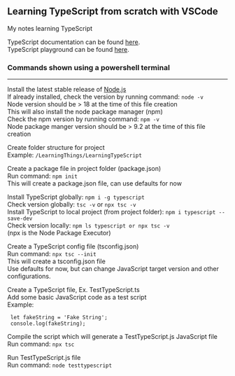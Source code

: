 ## Learning TypeScript from scratch with VSCode
My notes learning TypeScript
  
TypeScript documentation can be found [here](https://www.typescriptlang.org/docs).  
TypeScript playground can be found [here](https://www.typescriptlang.org/play).  
  

### Commands shown using a powershell terminal
---
Install the latest stable release of [Node.js](https://nodejs.org/en/download/)  
If already installed, check the version by running command:  `node -v`  
Node version should be > 18 at the time of this file creation  
This will also install the node package manager (npm)  
Check the npm version by running command: `npm -v`  
Node package manger version should be > 9.2 at the time of this file creation  
  
  
Create folder structure for project  
Example: `/LearningThings/LearningTypeScript`  
  
  
Create a package file in project folder (package.json)  
Run command: `npm init`  
This will create a package.json file, can use defaults for now  
  
Install TypeScript globally: `npm i -g typescript`  
Check version globally: `tsc -v`  or `npx tsc -v`  
Install TypeScript to local project (from project folder): `npm i typescript --save-dev`  
Check version locally: `npm ls typescript or npx tsc -v`  
(npx is the Node Package Executor)  
  
  
Create a TypeScript config file (tsconfig.json)  
Run command: `npx tsc --init`  
This will create a tsconfig.json file  
Use defaults for now, but can change JavaScript target version and other configurations.  
  
  
Create a TypeScript file, Ex. TestTypeScript.ts  
Add some basic JavaScript code as a test script  
Example: 
```  
 let fakeString = 'Fake String';  
 console.log(fakeString);  
```  
  
  
Compile the script which will generate a TestTypeScript.js JavaScript file  
Run command: `npx tsc`  
  
  
Run TestTypeScript.js file    
Run command: `node testtypescript`  
  
  
